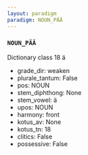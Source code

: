 ```yaml
---
layout: paradigm
paradigm: NOUN_PÄÄ
---
```

### ` NOUN_PÄÄ `

Dictionary class 18 ä
* grade_dir: weaken
* plurale_tantum: False
* pos: NOUN
* stem_diphthong: None
* stem_vowel: ä
* upos: NOUN
* harmony: front
* kotus_av: None
* kotus_tn: 18
* clitics: False
* possessive: False
